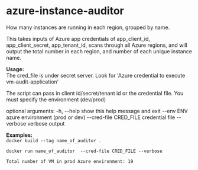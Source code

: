 # azure-instance-auditor
How many instances are running in each region, grouped by name.

This takes inputs of Azure app credentials of app_client_id, app_client_secret, app_tenant_id, scans through all Azure regions, and will output the total number in each region, and number of each unique instance name.

**Usage:**  
The cred_file is under secret server. Look for 'Azure credential to execute vm-audit-application'

The script can pass in client id/secret/tenant id or the credential file. You must specify the environment (dev/prod)

optional arguments:
-h, --help            show this help message and exit
--env ENV             azure environment (prod or dev)
--cred-file CRED_FILE
                    credential file
--verbose             verbose output


**Examples:**  
`docker build --tag name_of_auditor .`

`docker run name_of_auditor  --cred-file CRED_FILE --verbose` 

`Total number of VM in prod Azure environment: 19`
